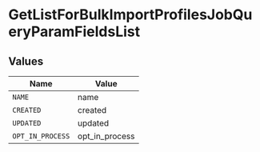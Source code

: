 # GetListForBulkImportProfilesJobQueryParamFieldsList


## Values

| Name             | Value            |
| ---------------- | ---------------- |
| `NAME`           | name             |
| `CREATED`        | created          |
| `UPDATED`        | updated          |
| `OPT_IN_PROCESS` | opt_in_process   |
